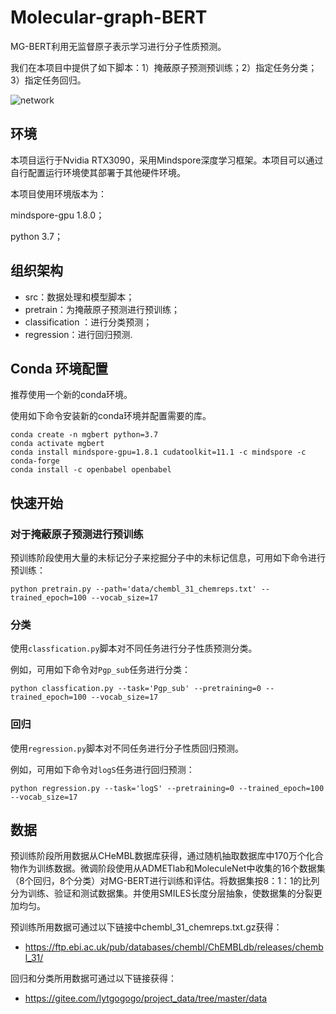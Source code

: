 # Molecular-graph-BERT

MG-BERT利用无监督原子表示学习进行分子性质预测。

我们在本项目中提供了如下脚本：1）掩蔽原子预测预训练；2）指定任务分类；3）指定任务回归。

![network](network.png)

## 环境

本项目运行于Nvidia RTX3090，采用Mindspore深度学习框架。本项目可以通过自行配置运行环境使其部署于其他硬件环境。

本项目使用环境版本为：

mindspore-gpu 1.8.0；

python 3.7；

## 组织架构

- src：数据处理和模型脚本；
- pretrain：为掩蔽原子预测进行预训练；
- classification ：进行分类预测；
- regression：进行回归预测.

## Conda 环境配置

推荐使用一个新的conda环境。

使用如下命令安装新的conda环境并配置需要的库。

```text
conda create -n mgbert python=3.7
conda activate mgbert
conda install mindspore-gpu=1.8.1 cudatoolkit=11.1 -c mindspore -c conda-forge
conda install -c openbabel openbabel
```

## 快速开始

### 对于掩蔽原子预测进行预训练

预训练阶段使用大量的未标记分子来挖掘分子中的未标记信息，可用如下命令进行预训练：

```text
python pretrain.py --path='data/chembl_31_chemreps.txt' --trained_epoch=100 --vocab_size=17
```

### 分类

使用`classfication.py`脚本对不同任务进行分子性质预测分类。

例如，可用如下命令对`Pgp_sub`任务进行分类：

```text
python classfication.py --task='Pgp_sub' --pretraining=0 --trained_epoch=100 --vocab_size=17
```

### 回归

使用`regression.py`脚本对不同任务进行分子性质回归预测。

例如，可用如下命令对`logS`任务进行回归预测：

```text
python regression.py --task='logS' --pretraining=0 --trained_epoch=100 --vocab_size=17
```

## 数据

预训练阶段所用数据从CHeMBL数据库获得，通过随机抽取数据库中170万个化合物作为训练数据。微调阶段使用从ADMETlab和MoleculeNet中收集的16个数据集（8个回归，8个分类）对MG-BERT进行训练和评估。将数据集按8：1：1的比列分为训练、验证和测试数据集。并使用SMILES长度分层抽象，使数据集的分裂更加均匀。

预训练所用数据可通过以下链接中chembl_31_chemreps.txt.gz获得：

- https://ftp.ebi.ac.uk/pub/databases/chembl/ChEMBLdb/releases/chembl_31/

回归和分类所用数据可通过以下链接获得：

- https://gitee.com/lytgogogo/project_data/tree/master/data

